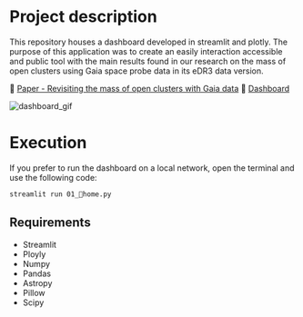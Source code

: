# Project description

This repository houses a dashboard developed in streamlit and plotly. The purpose of this application was to create an easily interaction accessible and public tool with the main results found in our research on the mass of open clusters using Gaia space probe data in its eDR3 data version.

🔗 [Paper - Revisiting the mass of open clusters with Gaia data]("https://academic.oup.com/mnras/article/525/2/2315/7233111?guestAccessKey=dd38b380-3cfc-40e7-b29d-66c1c9a819f3&utm_source=authortollfreelink&utm_campaign=mnras&utm_medium=email")
🔗 [Dashboard](https://ocmass.streamlit.app/)

![dashboard_gif](https://raw.githubusercontent.com/ander-son-almeida/DashboardOCmass/main/images/dashboard_gif.gif)



# Execution

If you prefer to run the dashboard on a local network, open the terminal and use the following code:

```Bash
streamlit run 01_🔵home.py
```

## Requirements

- Streamlit
- Ployly
- Numpy
- Pandas
- Astropy
- Pillow
- Scipy



